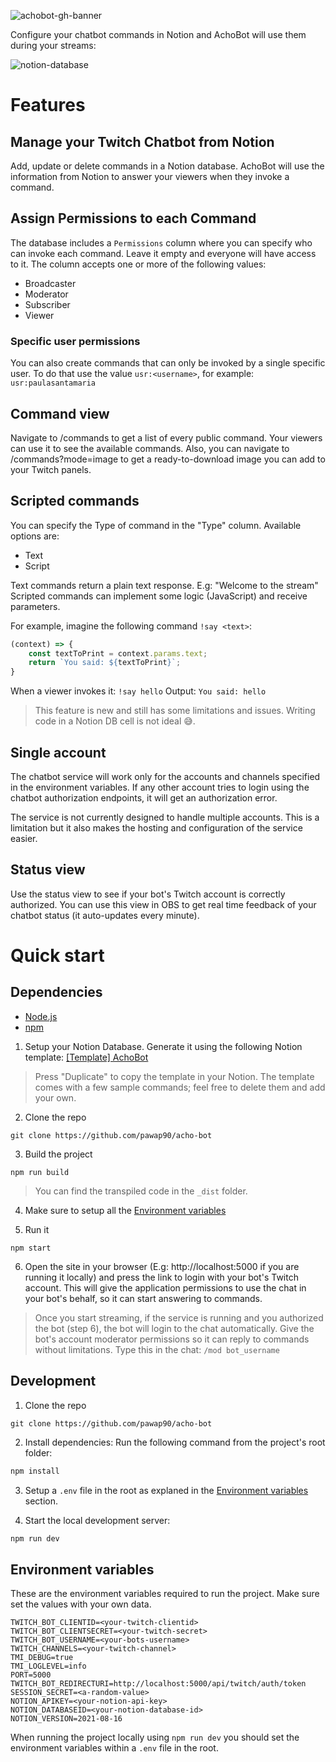 ![achobot-gh-banner](https://user-images.githubusercontent.com/2507959/152519862-b1d7116e-dade-4ed8-9ac5-f9eefeeff520.png)

Configure your chatbot commands in Notion and AchoBot will use them during your streams:

![notion-database](https://user-images.githubusercontent.com/2507959/152531729-8b117829-9965-41a6-9455-b10dbf4cda40.png)

# Features

## Manage your Twitch Chatbot from Notion
Add, update or delete commands in a Notion database. AchoBot will use the information from Notion to answer your viewers when they invoke a command.

## Assign Permissions to each Command
The database includes a `Permissions` column where you can specify who can invoke each command. Leave it empty and everyone will have access to it. 
The column accepts one or more of the following values: 
- Broadcaster
- Moderator
- Subscriber
- Viewer

### Specific user permissions
You can also create commands that can only be invoked by a single specific user. To do that use the value `usr:<username>`, for example: `usr:paulasantamaria`

## Command view
Navigate to /commands to get a list of every public command. Your viewers can use it to see the available commands.
Also, you can navigate to /commands?mode=image to get a ready-to-download image you can add to your Twitch panels.

## Scripted commands
You can specify the Type of command in the "Type" column. Available options are:
- Text
- Script

Text commands return a plain text response. E.g: "Welcome to the stream"
Scripted commands can implement some logic (JavaScript)  and receive parameters.

For example, imagine the following command `!say <text>`: 
```js
(context) => {
    const textToPrint = context.params.text;
    return `You said: ${textToPrint}`;
}
```

When a viewer invokes it: `!say hello`
Output: `You said: hello`

> This feature is new and still has some limitations and issues. Writing code in a Notion DB cell is not ideal 😅.

## Single account
The chatbot service will work only for the accounts and channels specified in the environment variables. 
If any other account tries to login using the chatbot authorization endpoints, it will get an authorization error. 

The service is not currently designed to handle multiple accounts. This is a limitation but it also makes the hosting and configuration of the service easier.

## Status view
Use the status view to see if your bot's Twitch account is correctly authorized. 
You can use this view in OBS to get real time feedback of your chatbot status (it auto-updates every minute).

# Quick start

## Dependencies
- [Node.js](https://nodejs.org/en/)
- [npm](https://www.npmjs.com/)

1. Setup your Notion Database. Generate it using the following Notion template: [[Template] AchoBot](https://familiar-freckle-76f.notion.site/350b171ebc30462fbdcb8391cb2f088a?v=0cf2e1a5f5bc476e827d2705e2bdc223)

> Press "Duplicate" to copy the template in your Notion. The template comes with a few sample commands; feel free to delete them and add your own.

2. Clone the repo 
```
git clone https://github.com/pawap90/acho-bot
```

3. Build the project
   
```
npm run build
```
> You can find the transpiled code in the `_dist` folder.

4. Make sure to setup all the [Environment variables](#environment-variables)

5. Run it
```
npm start
```
6. Open the site in your browser (E.g: http://localhost:5000 if you are running it locally) and press the link to login with your bot's Twitch account. This will give the application permissions to use the chat in your bot's behalf, so it can start answering to commands.

> Once you start streaming, if the service is running and you authorized the bot (step 6), the bot will login to the chat automatically. Give the bot's account moderator permissions so it can reply to commands without limitations. Type this in the chat: `/mod bot_username`

## Development

1. Clone the repo 
```
git clone https://github.com/pawap90/acho-bot
```

2. Install dependencies: Run the following command from the project's root folder:

```sh
npm install
```

3. Setup a `.env` file in the root as explaned in the [Environment variables](#environment-variables) section.

4. Start the local development server: 

```sh
npm run dev
```

## Environment variables
These are the environment variables required to run the project. Make sure set the values with your own data.

```
TWITCH_BOT_CLIENTID=<your-twitch-clientid>
TWITCH_BOT_CLIENTSECRET=<your-twitch-secret>
TWITCH_BOT_USERNAME=<your-bots-username>
TWITCH_CHANNELS=<your-twitch-channel>
TMI_DEBUG=true
TMI_LOGLEVEL=info
PORT=5000
TWITCH_BOT_REDIRECTURI=http://localhost:5000/api/twitch/auth/token
SESSION_SECRET=<a-random-value>
NOTION_APIKEY=<your-notion-api-key>
NOTION_DATABASEID=<your-notion-database-id>
NOTION_VERSION=2021-08-16
```
When running the project locally using `npm run dev` you should set the environment variables within a `.env` file in the root. 

